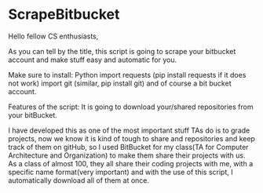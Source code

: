 # ScrapeBitbucket
Hello fellow CS enthusiasts,

As you can tell by the title, this script is going to scrape your bitbucket account and make stuff easy and automatic for you.

Make sure to install:
Python
import requests (pip install requests if it does not work)
import git (similar, pip install git)
and of course a bit bucket account.

Features of the script:
It is going to download your/shared repositories from your bitBucket.

I have developed this as one of the most important stuff TAs do is to grade projects, now we know it is kind of tough to share and repositories and keep track of them on gitHub, so I used BitBucket for my class(TA for Computer Architecture and Organization) to make them share their projects with us. As a class of almost 100, they all share their coding projects with me, with a specific name format(very important) and with the use of this script, I automatically download all of them at once.

